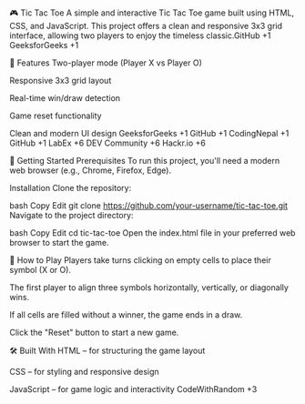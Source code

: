 🎮 Tic Tac Toe
A simple and interactive Tic Tac Toe game built using HTML, CSS, and JavaScript. This project offers a clean and responsive 3x3 grid interface, allowing two players to enjoy the timeless classic.​
GitHub
+1
GeeksforGeeks
+1

🧠 Features
Two-player mode (Player X vs Player O)

Responsive 3x3 grid layout

Real-time win/draw detection

Game reset functionality

Clean and modern UI design​
GeeksforGeeks
+1
GitHub
+1
CodingNepal
+1
GitHub
+1
LabEx
+6
DEV Community
+6
Hackr.io
+6

🚀 Getting Started
Prerequisites
To run this project, you'll need a modern web browser (e.g., Chrome, Firefox, Edge).​

Installation
Clone the repository:​

bash
Copy
Edit
git clone https://github.com/your-username/tic-tac-toe.git
Navigate to the project directory:​

bash
Copy
Edit
cd tic-tac-toe
Open the index.html file in your preferred web browser to start the game.​

🎯 How to Play
Players take turns clicking on empty cells to place their symbol (X or O).

The first player to align three symbols horizontally, vertically, or diagonally wins.

If all cells are filled without a winner, the game ends in a draw.

Click the "Reset" button to start a new game.​

🛠️ Built With
HTML – for structuring the game layout

CSS – for styling and responsive design

JavaScript – for game logic and interactivity​
CodeWithRandom
+3
